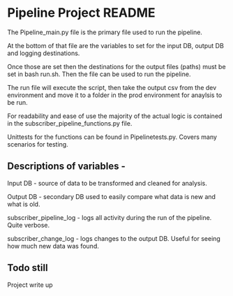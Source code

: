 Pipeline Project README
===

The Pipeline_main.py file is the primary file used to run the pipeline.

At the bottom of that file are the variables to set for the input DB, output DB and logging destinations.

Once those are set then the destinations for the output files (paths) must be set in bash run.sh. Then the file can be
used to run the pipeline.

The run file will execute the script, then take the output csv from the dev environment and move it to a folder in the
prod environment for anaylsis to be run.

For readability and ease of use the majority of the actual logic is contained in the subscriber_pipeline_functions.py
file.

Unittests for the functions can be found in Pipelinetests.py. Covers many scenarios for testing. 

Descriptions of variables -
----


Input DB - source of data to be transformed and cleaned for analysis.

Output DB - secondary DB used to easily compare what data is new and what is old.

subscriber_pipeline_log - logs all activity during the run of the pipeline. Quite verbose.

subscriber_change_log - logs changes to the output DB. Useful for seeing how much new data was found.



Todo still
----
Project write up

